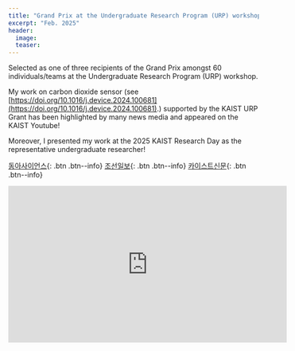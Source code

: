 ```yaml
---
title: "Grand Prix at the Undergraduate Research Program (URP) workshop"
excerpt: "Feb. 2025"
header:
  image: 
  teaser:
---
```


Selected as one of three recipients of the Grand Prix amongst 60 individuals/teams at the Undergraduate Research Program (URP) workshop.

My work on carbon dioxide sensor (see [https://doi.org/10.1016/j.device.2024.100681](https://doi.org/10.1016/j.device.2024.100681).) supported by the KAIST URP Grant has been highlighted by many news media and appeared on the KAIST Youtube!

Moreover, I presented my work at the 2025 KAIST Research Day as the representative undergraduate researcher!

[동아사이언스](https://www.dongascience.com/news.php?idx=69942){: .btn .btn--info}
[조선일보](https://digitalchosun.dizzo.com/site/data/html_dir/2025/02/10/2025021080200.html){: .btn .btn--info}
[카이스트신문](https://times.kaist.ac.kr/news/articleView.html?idxno=22164){: .btn .btn--info}


<iframe width="560" height="315" src="https://www.youtube.com/embed/KZSNnGvKJJ8?si=XI14rI3ixdyOT9xN&amp;controls=0" title="YouTube video player" frameborder="0" allow="accelerometer; autoplay; clipboard-write; encrypted-media; gyroscope; picture-in-picture; web-share" referrerpolicy="strict-origin-when-cross-origin" allowfullscreen></iframe>


